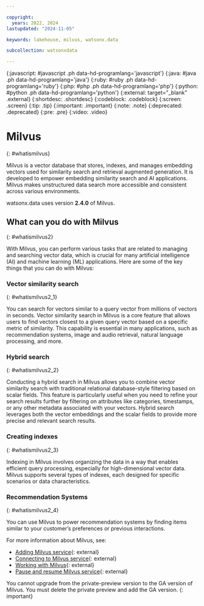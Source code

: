 ```yaml
---

copyright:
  years: 2022, 2024
lastupdated: "2024-11-05"

keywords: lakehouse, milvus, watsonx.data

subcollection: watsonxdata

---
```


{:javascript: #javascript .ph data-hd-programlang='javascript'}
{:java: #java .ph data-hd-programlang='java'}
{:ruby: #ruby .ph data-hd-programlang='ruby'}
{:php: #php .ph data-hd-programlang='php'}
{:python: #python .ph data-hd-programlang='python'}
{:external: target="_blank" .external}
{:shortdesc: .shortdesc}
{:codeblock: .codeblock}
{:screen: .screen}
{:tip: .tip}
{:important: .important}
{:note: .note}
{:deprecated: .deprecated}
{:pre: .pre}
{:video: .video}

# Milvus
{: #whatismilvus}

Milvus is a vector database that stores, indexes, and manages embedding vectors used for similarity search and retrieval augmented generation. It is developed to empower embedding similarity search and AI applications. Milvus makes unstructured data search more accessible and consistent across various environments.

watsonx.data uses version **2.4.0** of Milvus.

## What can you do with Milvus
{: #whatismilvus2}

With Milvus, you can perform various tasks that are related to managing and searching vector data, which is crucial for many artificial intelligence (AI) and machine learning (ML) applications. Here are some of the key things that you can do with Milvus:

### Vector similarity search
{: #whatismilvus2_1}

You can search for vectors similar to a query vector from millions of vectors in seconds. Vector similarity search in Milvus is a core feature that allows users to find vectors closest to a given query vector based on a specific metric of similarity. This capability is essential in many applications, such as recommendation systems, image and audio retrieval, natural language processing, and more.

### Hybrid search
{: #whatismilvus2_2}

Conducting a hybrid search in Milvus allows you to combine vector similarity search with traditional relational database-style filtering based on scalar fields. This feature is particularly useful when you need to refine your search results further by filtering on attributes like categories, timestamps, or any other metadata associated with your vectors. Hybrid search leverages both the vector embeddings and the scalar fields to provide more precise and relevant search results.

### Creating indexes
{: #whatismilvus2_3}

Indexing in Milvus involves organizing the data in a way that enables efficient query processing, especially for high-dimensional vector data. Milvus supports several types of indexes, each designed for specific scenarios or data characteristics.

### Recommendation Systems
{: #whatismilvus2_4}

You can use Milvus to power recommendation systems by finding items similar to your customer’s preferences or previous interactions.

For more information about Milvus, see:

- [Adding Milvus service]({{site.data.keyword.ref-adding-milvus-service-link}}){: external}
- [Connecting to Milvus service]({{site.data.keyword.ref-conn-to-milvus-link}}){: external}
- [Working with Milvus]({{site.data.keyword.ref-working_with_milvus-link}}){: external}
- [Pause and resume Milvus service]({{site.data.keyword.ref-pause_resume_milvus-link}}){: external}

You cannot upgrade from the private-preview version to the GA version of Milvus. You must delete the private preview and add the GA version.
{: important}
